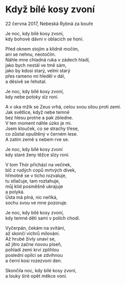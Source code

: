 
# Když bílé kosy zvoní
  22 června 2017, Nebeská Rybná za bouře

Je noc, kdy bílé kosy zvoní,  
kdy bohové dávní v oblacích se honí.  

Před oknem stojím a klidně močím,  
ani se nehnu, neotočím.  
Náhle mne chladná ruka v zádech hladí,  
jako bych nestál ve tmě sám,  
jako by kdosi starý, velmi starý  
přes rameno mi hleděl v dál,  
a děsivě se řehotal.  

Je noc, kdy bílé kosy zvoní,  
kdy nebe potoky slz roní.  

A v oka mžik se Zeus vrhá, celou svou silou proti zemi.  
Jak světlice, když nebe temné  
bez hlesu protne a pak zbledne.  
V ten moment náhle úzko je mi.  
Jsem klouček, co se strachy třese,  
co zůstal opuštěný v černém lese.  
A zatím země s nebem rve se.  

Je noc, kdy bílé kosy zvoní  
kdy staré ženy těžce slzy roní.  

V tom Thór přichází na večírek,  
bič z rudých copů mrtvých dívek,  
hřmotně se v ticho rozvaluje,  
tu stlačuje, tam roztahuje,  
můj klid posměšně ukrajuje  
a polyká.  
Ústa má plná, nic neříká,  
sochu svou ve mne pozoruje.  

Je noc, kdy bílé kosy zvoní,  
kdy temné děti sami v polích chodí.  

Vyčerpán, čekám na svítání,  
až skončí vichrů milování.  
Až hrubé živly unaví se,  
až jitro začne novou píseň,  
pohladí zemi krví zplihlou  
poslední opilci se zdvihnou  
a černí kosi rozezvoní den.  

Skončila noc, kdy bílé kosy zvoní,  
a louky širé opět měkce voní.
